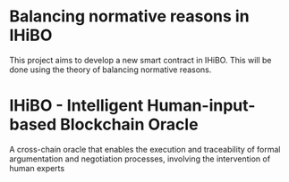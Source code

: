 # Balancing normative reasons in IHiBO
This project aims to develop a new smart contract in IHiBO. This will be done using the theory of balancing normative reasons.

# IHiBO - Intelligent Human-input-based Blockchain Oracle
A cross-chain oracle that enables the execution and traceability of formal argumentation and negotiation processes, involving the intervention of human experts
